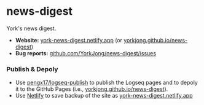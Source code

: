 # news-digest
 York's news digest.

- **Website:** [york-news-digest.netlify.app](https://york-news-digest.netlify.app) (or [yorkjong.github.io/news-digest](https://yorkjong.github.io/news-digest))
- **Bug reports:** [github.com/YorkJong/news-digest/issues](https://github.com/YorkJong/news-digest/issues)

### Publish & Depoly

- Use [pengx17/logseq-publish](https://github.com/pengx17/logseq-publish) to publish the Logseq pages and to depoly it to the GitHub Pages (i.e., [yorkjong.github.io/news-digest](https://yorkjong.github.io/news-digest)).
- Use [Netlify](https://netlify.app) to save backup of the site as [york-news-digest.netlify.app](https://york-news-digest.netlify.app)
